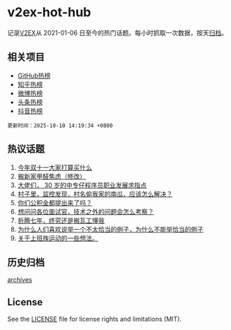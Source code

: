 # v2ex-hot-hub

 记录[V2EX](https://www.v2ex.com/)从 2021-01-06 日至今的热门话题。每小时抓取一次数据，按天[归档](archives)。
 
 ## 相关项目

- [GitHub热榜](https://github.com/lonnyzhang423/github-hot-hub)
- [知乎热榜](https://github.com/lonnyzhang423/zhihu-hot-hub)
- [微博热榜](https://github.com/lonnyzhang423/weibo-hot-hub)
- [头条热榜](https://github.com/lonnyzhang423/toutiao-hot-hub)
- [抖音热榜](https://github.com/lonnyzhang423/douyin-hot-hub)


 `更新时间：2025-10-10 14:19:34 +0800`

## 热议话题

1. [今年双十一大家打算买什么](https://www.v2ex.com/t/1164050)
1. [搬新家甲醛焦虑（修改）](https://www.v2ex.com/t/1163932)
1. [大佬们， 30 岁的中专仔程序员职业发展求指点](https://www.v2ex.com/t/1163956)
1. [村子里，监控发现，村名偷我家的南瓜，应该怎么解决？](https://www.v2ex.com/t/1164060)
1. [你们公积金都提出来了吗？](https://www.v2ex.com/t/1164073)
1. [想问问各位面试官，技术之外的问题会怎么考察？](https://www.v2ex.com/t/1163939)
1. [折腾七年，终究还是搬瓦工懂我](https://www.v2ex.com/t/1164035)
1. [为什么人们喜欢说举一个不太恰当的例子，为什么不能举恰当的例子](https://www.v2ex.com/t/1163973)
1. [关于上班族运动的一些想法。](https://www.v2ex.com/t/1163910)

## 历史归档

[archives](archives)

## License

See the [LICENSE](LICENSE) file for license rights and limitations (MIT).
